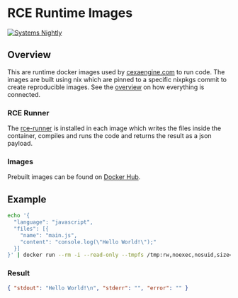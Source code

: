 # RCE Runtime Images

[![Systems Nightly](https://github.com/xosnrdev/rce-images/actions/workflows/systems-nightly.yml/badge.svg)](https://github.com/xosnrdev/rce-images/actions/workflows/systems-nightly.yml)

## Overview

This are runtime docker images used by [cexaengine.com](https://cexaengine.com) to run code.
The images are built using nix which are pinned to a specific nixpkgs commit to create reproducible images.
See the [overview](https://github.com/xosnrdev/carai) on how everything is connected.

### RCE Runner

The [rce-runner](https://github.com/xosnrdev/rce-runner) is installed in each image which writes the files inside the container, compiles and runs the code and returns the result as a json payload.

### Images

Prebuilt images can be found on [Docker Hub](https://hub.docker.com/r/xosnrdev).

## Example

```bash
echo '{
  "language": "javascript",
  "files": [{
    "name": "main.js",
    "content": "console.log(\"Hello World!\");"
  }]
}' | docker run --rm -i --read-only --tmpfs /tmp:rw,noexec,nosuid,size=65536k --tmpfs /home/rce:rw,exec,nosuid,uid=1000,gid=1000,size=131072k -u rce -w /home/rce rce/javascript:latest
```

### Result

```json
{ "stdout": "Hello World!\n", "stderr": "", "error": "" }
```
